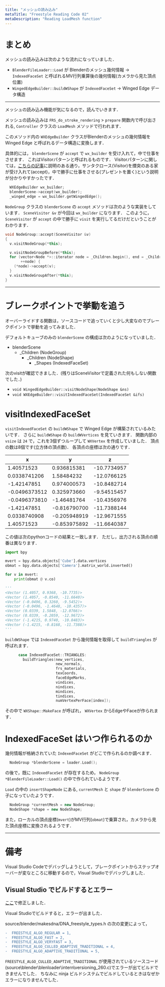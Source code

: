 ```yaml
---
title: "メッシュの読み込み"
metaTitle: "Freestyle Reading Code 02"
metaDescription: "Reading LoadMesh function"
---
```



# まとめ

メッシュの読み込みは次のような流れになっていました．
* `BlenderFileLoader::Load` が Blenderのメッシュ幾何情報 → `IndexedFaceSet` と呼ばれるMV行列乗算後の幾何情報(カメラから見た頂点位置)
* `WingedEdgeBuilder::buildWShape` が `IndexedFaceSet` → Winged Edge データ構造

---

メッシュの読み込み機能が気になるので，読んでいきます．

メッシュの読み込みは `FRS_do_stroke_rendering` > `prepare` 関数内で呼び出される, `Controller` クラスの `LoadMesh` メソッドで行われます．

このメソッド内の `WXEdgeBuilder` クラスがBlenderのメッシュの幾何情報を  Winged Edge と呼ばれるデータ構造に変換します．

具体的には， `blenderScene` が `accept` で `wx_builder` を受け入れて，中で仕事をさせます．
これはVisitorパターンと呼ばれるものです．
Visitorパターンに関しては，[こちらの記事](https://qiita.com/tanakahisateru/items/44ae10d74db504bcd013)に説明のある通り，サンタクロース(Visitor)を煙突のある家が受け入れて(accept)，中で勝手に仕事をさせる(プレゼントを置く)という説明が分かりやすかったです．

```cpp
  WXEdgeBuilder wx_builder;
  blenderScene->accept(wx_builder);
  _winged_edge = wx_builder.getWingedEdge();
```

`NodeGroup` クラスの `blenderScene` の `accept` メソッドは次のような実装をしています．
`SceneVisitor &v` が今回は `wx_builder` になります．
このように， `SceneVisitor` が `accept` の中で勝手に `visit` を実行してるだけだということがわかります．

```cpp
void NodeGroup::accept(SceneVisitor &v)
{
  v.visitNodeGroup(*this);

  v.visitNodeGroupBefore(*this);
  for (vector<Node *>::iterator node = _Children.begin(), end = _Children.end(); node != end;
       ++node) {
    (*node)->accept(v);
  }
  v.visitNodeGroupAfter(*this);
}
```

---

# ブレークポイントで挙動を追う

オーバーライドする関数は，ソースコードで追っていくと少し大変なのでブレークポイントで挙動を追ってみました．

デフォルトキューブのみの `blenderScene` の構成は次のようになっていました．
* blenderScene
    * _Children (NodeGroup)
        * _Children (NodeShape)
            * _Shapes (IndexedFaceSet)

次のvisitが確認できました．(残りはSceneVisitorで定義された何もしない関数でした．)
* `void WingedEdgeBuilder::visitNodeShape(NodeShape &ns)`
* `void WXEdgeBuilder::visitIndexedFaceSet(IndexedFaceSet &ifs)`

# visitIndexedFaceSet
`visitIndexedFaceSet` の `buildWShape` で Winged Edge が構築されているみたいです．
さらに `buildWShape` の `buildWVertices` を見ていきます．
関数内部の `vsize` は `24` で，これを3個ずつループして `WXVertex` を作成していました．
頂点の数は8個です(立方体の頂点数)．
各頂点の座標は次の通りです．

|x|y|z|
|-|-|-|
|1.40571523|0.936815381|-10.7734957|
|0.0338741206|1.58484232|-12.0766125|
|-1.42147851|0.974000573|-10.8482714|
|-0.0496373512|0.325973660|-9.54515457|
|-0.0496373810|-1.46481764|-10.4356976|
|-1.42147851|-0.816790700|-11.7388144|
|0.0338740908|-0.205948919|-12.9671555|
|1.40571523|-0.853975892|-11.6640387|

この値は次のpythonコードの結果と一致します．
ただし，出力される頂点の順番は異なります．
```py
import bpy

mvert = bpy.data.objects['Cube'].data.vertices
obmat = bpy.data.objects['Camera'].matrix_world.inverted()

for v in mvert:
    print(obmat @ v.co)

'''
<Vector (1.4057, 0.9368, -10.7735)>
<Vector (1.4057, -0.8540, -11.6640)>
<Vector (-0.0496, 0.3260, -9.5452)>
<Vector (-0.0496, -1.4648, -10.4357)>
<Vector (0.0339, 1.5848, -12.0766)>
<Vector (0.0339, -0.2059, -12.9672)>
<Vector (-1.4215, 0.9740, -10.8483)>
<Vector (-1.4215, -0.8168, -11.7388)>
'''
```

`buildWShape` では `IndexedFaceSet` から幾何情報を取得して `buildTriangles` が呼ばれます．

```cpp
      case IndexedFaceSet::TRIANGLES:
        buildTriangles(new_vertices,
                       new_normals,
                       frs_materials,
                       texCoords,
                       faceEdgeMarks,
                       vindices,
                       nindices,
                       mindices,
                       tindices,
                       numVertexPerFace[index]);
```

その中で `WXShape::MakeFace` が呼ばれ， `WXVertex` からEdgeやFaceが作られます．

# IndexedFaceSet はいつ作られるのか
幾何情報が格納されていた `IndexedFaceSet` がどこで作られるのか調べます．
```cpp
  NodeGroup *blenderScene = loader.Load();
```
の後で，既に `IndexedFaceSet` が存在するため， `NodeGroup *BlenderFileLoader::Load()` の中で作られているようです．

`Load` の中の `insertShapeNode` にある, `currentMesh` と  `shape` が `blenderScene` の子になっていたようです．
```cpp
  NodeGroup *currentMesh = new NodeGroup;
  NodeShape *shape = new NodeShape;
```

また，ローカルの頂点座標(`mvert`)がMV行列(`obmat`)で乗算され，カメラから見た頂点座標に変換されるようです．

---

# 備考

Visual Studio Codeでデバッグしようとして，ブレークポイントからステップオーバーが変なところに移動するので，Visual Studioでデバッグしました．

## Visual Studio でビルドするとエラー
[ここ](/frs_cleanup/11-restore_visibility_alog_in_dna)で修正しました．

Visual Studioでビルドすると，エラーが出ました．

source/blender/makesdna/DNA_freestyle_types.h の次の変更によって，
```diff
-  FREESTYLE_ALGO_REGULAR = 1,
-  FREESTYLE_ALGO_FAST = 2,
-  FREESTYLE_ALGO_VERYFAST = 3,
-  FREESTYLE_ALGO_CULLED_ADAPTIVE_TRADITIONAL = 4,
-  FREESTYLE_ALGO_ADAPTIVE_TRADITIONAL = 5,
```

`FREESTYLE_ALGO_CULLED_ADAPTIVE_TRADITIONAL` が使用されているソースコード(source\blender\blenloader\intern\versioning_260.c)でエラーが出てビルドできませんでした．
ちなみに ninja ビルドシステムでビルドしているときはなぜかエラーになりませんでした．
